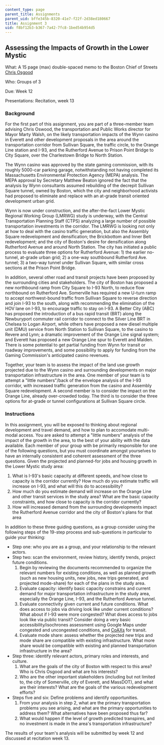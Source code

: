 ```yaml
---
content_type: page
parent_title: Assignments
parent_uid: bffe345b-8320-41e7-f22f-2d38ed180667
title: Assignment 3
uid: f8bf12b3-b367-7a42-7fc8-1bed54b954d5
---
```


Assessing the Impacts of Growth in the Lower Mystic
---------------------------------------------------

What: A 15 page (max) double-spaced memo to the Boston Chief of Streets [Chris Osgood](https://www.boston.gov/departments/transportation/chris-osgood)

Who: Groups of 3

Due: Week 12

Presentations: Recitation, week 13

### Background

For the first part of this assignment, you are part of a three-member team advising Chris Oswood, the transportation and Public Works director for Mayor Marty Walsh, on the likely transportation impacts of the Wynn casino in Everett and other development proposals in the area around the transportation corridor from Sullivan Square, the traffic circle, to the Orange Line station and I-93, and the Rutherford Avenue to Prison Point Bridge to City Square, over the Charlestown Bridge to North Station.

The Wynn casino was approved by the state gaming commission, with its roughly 5000-car parking garage, notwithstanding not having completed its Massachusetts Environmental Protection Agency (MEPA) analysis. The MEPA approval by Secretary Matthew Beaton ignored the fact that the analysis by Wynn consultants assumed rebuilding of the decrepit Sullivan Square tunnel, owned by Boston, which the city and neighborhood activists had proposed to eliminate and replace with an at-grade transit oriented development urban grid.

Wynn is now under construction, and the after-the-fact Lower Mystic Regional Working Group (LMRWG) study is underway, with the Central Transportation Planning Staff (CTPS) analyzing a large number of possible transportation investments in the corridor. The LMRWG is looking not only at how to deal with the casino traffic generation, but also the Assembly Square redevelopment and densification; the Brickbottom and Inner Belt redevelopment; and the city of Boston's desire for densification along Rutherford Avenue and around North Station. The city has initiated a public process to evaluate three options for Rutherford Avenue: 1) the earlier no-tunnel, at-grade urban grid; 2) a one-way southbound Rutherford Ave. tunnel; 3) a two-way tunnel under Sullivan Square, with similar cross sections at the Prison Point Bridge.

In addition, several other road and transit projects have been proposed by the surrounding cities and stakeholders. The city of Boston has proposed a new northbound ramp from City Square to I-93 North, to reduce flow northbound on Rutherford Ave. Somerville has required a new U-turn ramp to accept northwest-bound traffic from Sullivan Square to reverse direction and join I-93 to the south, along with recommending the elimination of the HOV lane on I-93, to encourage traffic to stay on I-93. A Better City (ABC) has proposed the introduction of a bus rapid transit (BRT) along the Newburyport commuter rail corridor to connect to the Silver Line BRT in Chelsea to Logan Airport, while others have proposed a new diesel multiple unit (DMU) service from North Station to Sullivan Square, to the casino to Revere and Lynn; a dramatic improvement of the Orange Line signal system; and Everett has proposed a new Orange Line spur to Everett and Malden. There is some potential to get partial funding from Wynn for transit or roadway improvements, and some possibility to apply for funding from the Gaming Commission's anticipated casino revenues.

Together, your team is to assess the impact of the land use growth projected due to the Wynn casino and surrounding developments on major transportation infrastructure in the area. One member of your team is to attempt a "little numbers"/back of the envelope analysis of the I-93 corridor, with increased traffic generation from the casino and Assembly Square redevelopment. A second member is to consider the impact on the Orange Line, already over-crowded today. The third is to consider the three options for at-grade or tunnel configurations at Sullivan Square circle.

### Instructions

In this assignment, you will be exposed to thinking about regional development and travel demand, and how to plan to accomodate multi-modal access. You are asked to attempt a "little numbers" analysis of the impact of the growth in the area, to the best of your ability with the data available. Each member of your group with be primarily responsible for one of the following questions, but you must coordinate amongst yourselves to have an internally consistent and coherent assessment of the three questions. Given the projected and planned-for jobs and housing growth in the Lower Mystic study area:

1.  What is I-93's basic capacity at different speeds, and how close to capacity is the corridor currently? How much do you estimate traffic will increase on I-93, and what will this do to accessibility?
2.  How much do you estimate demand will increase on the Orange Line and other transit services in the study area? What are the basic capacity constraints, and how close to capacity is the corridor currently?
3.  How will increased demand from the surrounding developments impact the Rutherford Avenue corridor and the city of Boston's plans for that area

In addition to these three guiding questions, as a group consider using the following steps of the 19-step process and sub-questions in particular to guide your thinking:

*   Step one: who you are as a group, and your relationship to the relevant actors.
*   Step two: scan the environment, review history, identify trends, project future conditions.
    1.  Begin by reviewing the documents recommended to organize the relevant numbers for existing conditions, as well as planned growth (such as new housing units, new jobs, new trips generated, and projected mode-share) for each of the plans in the study area.
    2.  Evaluate capacity: identify basic capacity constrains and current demand for major transportation infrastructure in the study area, especially the Orange Line, I-93, and the Rutherford Avenue tunnel.
    3.  Evaluate connectivity given current and future conditions. What does access to jobs via driving look like under current conditions? What about if I-93 were more congested? What does access to jobs look like via public transit? Consider doing a very basic accessibility/isochrones assessment using Google Maps under congested and uncongested conditions, and [CoAXs](http://coaxs.scripts.mit.edu/home/) for transit.
    4.  Evaluate mode share: assess whether the projected new trips and mode share are compatible with existing infrastructure. What more share would be compatible with existing and planned transportation infrastructure in the area?
*   Step three: identify relevant actors, primary roles and interests, and culture.
    1.  What are the goals of the city of Boston with respect to this area? Who is Chris Osgood and what are his interests?
    2.  Who are the other important stakeholders (including but not limited to, the city of Somerville, city of Everett, and MassDOT), and what are their interests? What are the goals of the various redevelopment efforts?
*   Steps five and six: Define problems and identify opportunities.
    1.  From your analysis in step 2, what are the primary transportation problems you see arising, and what are the primary opportunities to address them? What alternatives have been proposed thus far?
    2.  What would happen if the level of growth predicted transpires, and no investment is made in the area's transportation infrastructure?

The results of your team's analysis will be submitted by week 12 and discussed at recitation week 13.